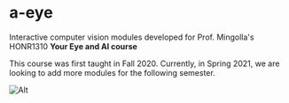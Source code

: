 # a-eye
Interactive computer vision modules developed for Prof. Mingolla's HONR1310 **Your Eye and AI course**

This course was first taught in Fall 2020. Currently, in Spring 2021, we are looking to add more modules for the following semester.

![Alt](https://repobeats.axiom.co/api/embed/d67c4a9e4f34fb4c3f669987eea0da43ee7c001f.svg "Repobeats analytics image")
